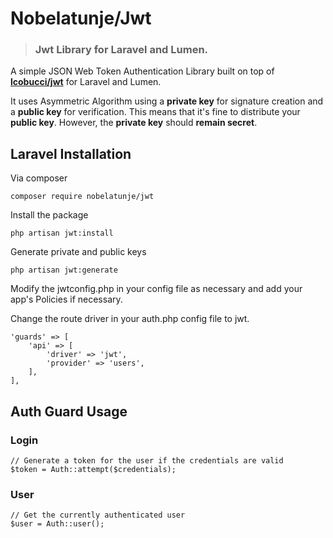 # Nobelatunje/Jwt

> ### Jwt Library for Laravel and Lumen.

A simple JSON Web Token Authentication Library built on top of **[lcobucci/jwt](https://github.com/lcobucci/jwt)** for Laravel and Lumen. 

It uses Asymmetric Algorithm using a **private key** for signature creation and a **public key** for verification. This means that it's fine to distribute your **public key**. However, the **private key** should **remain secret**.

## Laravel Installation

Via composer

    composer require nobelatunje/jwt

Install the package

    php artisan jwt:install

Generate private and public keys

    php artisan jwt:generate

Modify the jwtconfig.php in your config file as necessary and add your app's Policies if necessary.

Change the route driver in your auth.php config file to jwt.

    'guards' => [
        'api' => [
            'driver' => 'jwt',
            'provider' => 'users',
        ],
    ],

## Auth Guard Usage

### Login

    // Generate a token for the user if the credentials are valid
    $token = Auth::attempt($credentials);

### User
    
    // Get the currently authenticated user
    $user = Auth::user();



